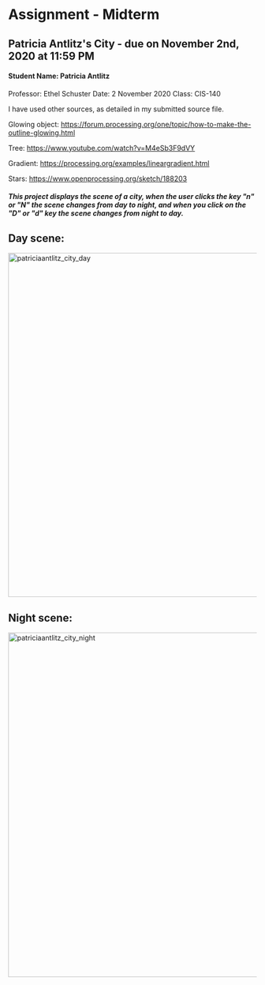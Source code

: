 # Assignment - Midterm

## Patricia Antlitz's City - due on November 2nd, 2020 at 11:59 PM

#### Student Name: Patricia Antlitz
Professor: Ethel Schuster
Date: 2 November 2020
Class: CIS-140

I have used other sources, as detailed in my submitted source file.

Glowing object:
https://forum.processing.org/one/topic/how-to-make-the-outline-glowing.html

Tree:
https://www.youtube.com/watch?v=M4eSb3F9dVY

Gradient:
https://processing.org/examples/lineargradient.html

Stars:
https://www.openprocessing.org/sketch/188203

##### This project displays the scene of a city, when the user clicks the key "n" or "N" the scene changes from day to night, and when you click on the "D" or "d" key the scene changes from night to day.

## Day scene:

<img width="697" alt="patriciaantlitz_city_day" src="https://user-images.githubusercontent.com/59259041/100961383-4b984d80-34f0-11eb-816a-90736a3f0ca3.png">

## Night scene:

<img width="698" alt="patriciaantlitz_city_night" src="https://user-images.githubusercontent.com/59259041/100961429-6074e100-34f0-11eb-8a3c-69e2a2675bf7.png">
